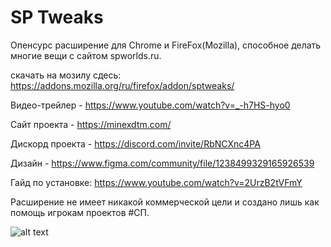 # SP Tweaks

Опенсурс расширение для Chrome и FireFox(Mozilla), способное делать многие вещи с сайтом spworlds.ru.

скачать на мозилу сдесь: https://addons.mozilla.org/ru/firefox/addon/sptweaks/

Видео-трейлер - https://www.youtube.com/watch?v=_-h7HS-hyo0

Сайт проекта - https://minexdtm.com/

Дискорд проекта - https://discord.com/invite/RbNCXnc4PA

Дизайн - https://www.figma.com/community/file/1238499329165926539

Гайд по установке: https://www.youtube.com/watch?v=2UrzB2tVFmY

Расширение не имеет никакой коммерческой цели и создано лишь как помощь игрокам проектов #СП.




![alt text](https://imgur.com/K8KonTo.png)
